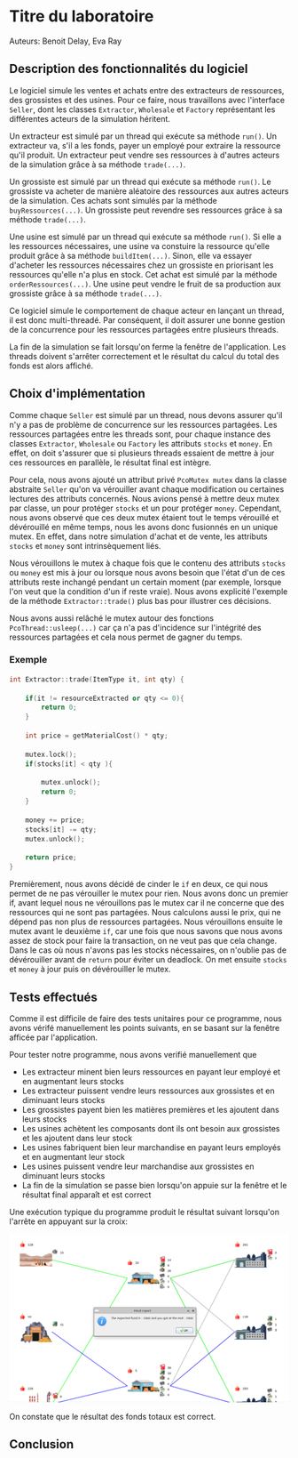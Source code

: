 # Titre du laboratoire

Auteurs: Benoit Delay, Eva Ray

## Description des fonctionnalités du logiciel

 Le logiciel simule les ventes et achats entre des extracteurs de ressources, des grossistes et des usines. Pour ce faire, nous travaillons avec l'interface ```Seller```, dont les classes ```Extractor```, ```Wholesale``` et ```Factory``` représentant les différentes acteurs de la simulation héritent. 

 Un extracteur est simulé par un thread qui exécute sa méthode ```run()```. Un extracteur va, s'il a les fonds, payer un employé pour extraire la ressource qu'il produit. Un extracteur peut vendre ses ressources à d'autres acteurs de la simulation grâce à sa méthode ```trade(...)```.

 Un grossiste est simulé par un thread qui exécute sa méthode ```run()```. Le grossiste va acheter de manière aléatoire des ressources aux autres acteurs de la simulation. Ces achats sont simulés par la méthode ```buyRessources(...)```. Un grossiste peut revendre ses ressources grâce à sa méthode ```trade(...)```.

 Une usine est simulé par un thread qui exécute sa méthode ```run()```. Si elle a les ressources nécessaires, une usine va constuire la ressource qu'elle produit grâce à sa méthode ```buildItem(...)```. Sinon, elle va essayer d'acheter les ressources nécessaires chez un grossiste en priorisant les ressources qu'elle n'a plus en stock. Cet achat est simulé par la méthode ```orderRessources(...)```. Une usine peut vendre le fruit de sa production aux grossiste grâce à sa méthode ```trade(...)```.

 Ce logiciel simule le comportement de chaque acteur en lançant un thread, il est donc multi-threadé. Par conséquent, il doit assurer une bonne gestion de la concurrence pour les ressources partagées entre plusieurs threads.

La fin de la simulation se fait lorsqu'on ferme la fenêtre de l'application. Les threads doivent s'arrêter correctement et le résultat du calcul du total des fonds est alors affiché.

## Choix d'implémentation

<!--- Comment avez-vous abordé le problème, quels choix avez-vous fait, quelle 
décomposition avez-vous choisie, quelles variables ont dû être protégées, ... ---> 

Comme chaque ```Seller``` est simulé par un thread, nous devons assurer qu'il n'y a pas de problème de concurrence sur les ressources partagées. Les ressources partagées entre les threads sont, pour chaque instance des classes ```Extractor```, ```Wholesale``` ou ```Factory``` les attributs ```stocks``` et ```money```. En effet, on doit s'assurer que si plusieurs threads essaient de mettre à jour ces ressources en parallèle, le résultat final est intègre.

Pour cela, nous avons ajouté un attribut privé ```PcoMutex mutex``` dans la classe abstraite ```Seller``` qu'on va vérouiller avant chaque modification ou certaines lectures des attributs concernés. Nous avions pensé à mettre deux mutex par classe, un pour protéger ```stocks``` et un pour protéger ```money```. Cependant, nous avons observé que ces deux mutex étaient tout le temps vérouillé et dévérouillé en même temps, nous les avons donc fusionnés en un unique mutex. En effet, dans notre simulation d'achat et de vente, les attributs ```stocks``` et ```money``` sont intrinsèquement liés. 

Nous vérouillons le mutex à chaque fois que le contenu des attributs ```stocks``` ou ```money``` est mis à jour ou lorsque nous avons besoin que l'état d'un de ces attributs reste inchangé pendant un certain moment (par exemple, lorsque l'on veut que la condition d'un if reste vraie). Nous avons explicité l'exemple de la méthode  ```Extractor::trade()``` plus bas pour illustrer ces décisions.

Nous avons aussi relâché le mutex autour des fonctions ```PcoThread::usleep(...)``` car ça n'a pas d'incidence sur l'intégrité des ressources partagées et cela nous permet de gagner du temps. 

### Exemple

```cpp
int Extractor::trade(ItemType it, int qty) {

    if(it != resourceExtracted or qty <= 0){
        return 0;
    }

    int price = getMaterialCost() * qty;

    mutex.lock();
    if(stocks[it] < qty ){

        mutex.unlock();
        return 0;
    }

    money += price;
    stocks[it] -= qty;
    mutex.unlock();

    return price;
}
```

Premièrement, nous avons décidé de cinder le ```if``` en deux, ce qui nous permet de ne pas vérouiller le mutex pour rien. Nous avons donc un premier if, avant lequel nous ne vérouillons pas le mutex car il ne concerne que des ressources qui ne sont pas partagées. Nous calculons aussi le prix, qui ne dépend pas non plus de ressources partagées. Nous vérouillons ensuite le mutex avant le deuxième ```if```, car une fois que nous savons que nous avons assez de stock pour faire la transaction, on ne veut pas que cela change. Dans le cas où nous n'avons pas les stocks nécessaires, on n'oublie pas de dévérouiller avant de ```return``` pour éviter un deadlock. On met ensuite ```stocks``` et ```money``` à jour puis on dévérouiller le mutex.    



## Tests effectués

Comme il est difficile de faire des tests unitaires pour ce programme, nous avons vérifé manuellement les points suivants, en se basant sur la fenêtre afficée par l'application.

Pour tester notre programme, nous avons verifié manuellement que 
- Les extracteur minent bien leurs ressources en payant leur employé et en augmentant leurs stocks
- Les extracteur puissent vendre leurs ressources aux grossistes et en diminuant leurs stocks
- Les grossistes payent bien les matières premières et les ajoutent dans leurs stocks
- Les usines achètent les composants dont ils ont besoin aux grossistes et les ajoutent dans leur stock
- Les usines fabriquent bien leur marchandise en payant leurs employés et en augmentant leur stock
- Les usines puissent vendre leur marchandise aux grossistes en diminuant leurs stocks
- La fin de la simulation se passe bien lorsqu'on appuie sur la fenêtre et le résultat final apparaît et est correct

Une exécution typique du programme produit le résultat suivant lorsqu'on l'arrête en appuyant sur la croix:

![](normal_execution.png)

On constate que le résultat des fonds totaux est correct.

## Conclusion